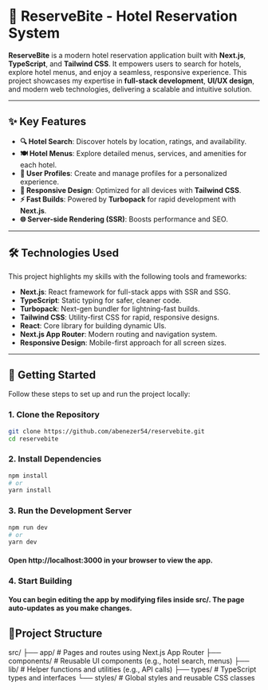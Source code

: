 # 🏨 ReserveBite - Hotel Reservation System

**ReserveBite** is a modern hotel reservation application built with **Next.js**, **TypeScript**, and **Tailwind CSS**. It empowers users to search for hotels, explore hotel menus, and enjoy a seamless, responsive experience. This project showcases my expertise in **full-stack development**, **UI/UX design**, and modern web technologies, delivering a scalable and intuitive solution.

---

## ✨ Key Features

- **🔍 Hotel Search**: Discover hotels by location, ratings, and availability.
- **🍽️ Hotel Menus**: Explore detailed menus, services, and amenities for each hotel.
- **👤 User Profiles**: Create and manage profiles for a personalized experience.
- **📱 Responsive Design**: Optimized for all devices with **Tailwind CSS**.
- **⚡ Fast Builds**: Powered by **Turbopack** for rapid development with **Next.js**.
- **🌐 Server-side Rendering (SSR)**: Boosts performance and SEO.

---

## 🛠️ Technologies Used

This project highlights my skills with the following tools and frameworks:

- **Next.js**: React framework for full-stack apps with SSR and SSG.
- **TypeScript**: Static typing for safer, cleaner code.
- **Turbopack**: Next-gen bundler for lightning-fast builds.
- **Tailwind CSS**: Utility-first CSS for rapid, responsive designs.
- **React**: Core library for building dynamic UIs.
- **Next.js App Router**: Modern routing and navigation system.
- **Responsive Design**: Mobile-first approach for all screen sizes.

---

## 🚀 Getting Started

Follow these steps to set up and run the project locally:

### 1. Clone the Repository

```bash
git clone https://github.com/abenezer54/reservebite.git
cd reservebite

```

### 2. Install Dependencies

```bash
npm install
# or
yarn install
```

### 3. Run the Development Server

```bash
npm run dev
# or
yarn dev
```

#### Open http://localhost:3000 in your browser to view the app.

### 4. Start Building

#### You can begin editing the app by modifying files inside src/. The page auto-updates as you make changes.

## 📂Project Structure

src/
├── app/ # Pages and routes using Next.js App Router
├── components/ # Reusable UI components (e.g., hotel search, menus)
├── lib/ # Helper functions and utilities (e.g., API calls)
├── types/ # TypeScript types and interfaces
└── styles/ # Global styles and reusable CSS classes
